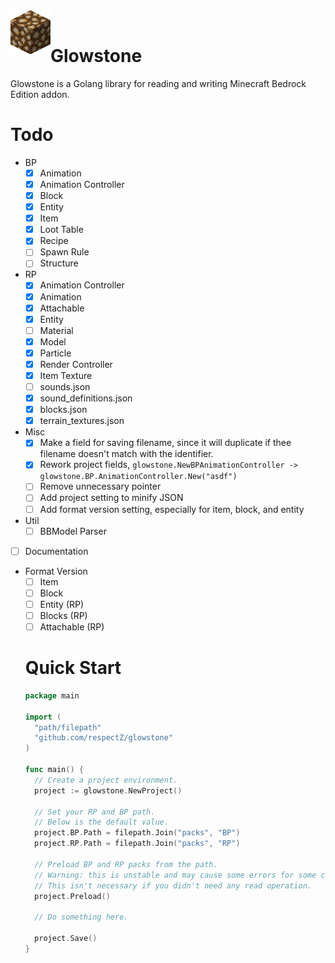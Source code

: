 <div>
  <img width="64" height="70" align="left" src="./glowstone.png" alt="Glowstone"/>
  <br>
  <h1>Glowstone</h1>
  <p>Glowstone is a Golang library for reading and writing Minecraft Bedrock Edition addon.</p>
</div>

# Todo
- BP
  - [x] Animation
  - [x] Animation Controller
  - [x] Block
  - [x] Entity
  - [x] Item
  - [x] Loot Table
  - [x] Recipe
  - [ ] Spawn Rule
  - [ ] Structure
- RP
  - [x] Animation Controller
  - [x] Animation
  - [x] Attachable
  - [x] Entity
  - [ ] Material
  - [x] Model
  - [x] Particle
  - [x] Render Controller
  - [x] Item Texture
  - [ ] sounds.json
  - [x] sound_definitions.json
  - [x] blocks.json
  - [x] terrain_textures.json

- Misc
  - [x] Make a field for saving filename, since it will duplicate if thee filename doesn't match with the identifier.
  - [x] Rework project fields, ```glowstone.NewBPAnimationController -> glowstone.BP.AnimationController.New("asdf")```
  - [ ] Remove unnecessary pointer
  - [ ] Add project setting to minify JSON
  - [ ] Add format version setting, especially for item, block, and entity

- Util
  - [ ] BBModel Parser 
- [ ] Documentation

- Format Version
  - [ ] Item
  - [ ] Block
  - [ ] Entity (RP)
  - [ ] Blocks (RP)
  - [ ] Attachable (RP)

  # Quick Start
  ```go
  package main

  import (
    "path/filepath"
    "github.com/respectZ/glowstone"
  )

  func main() {
    // Create a project environment.
    project := glowstone.NewProject()

    // Set your RP and BP path.
    // Below is the default value.
    project.BP.Path = filepath.Join("packs", "BP")
    project.RP.Path = filepath.Join("packs", "RP")

    // Preload BP and RP packs from the path.
    // Warning: this is unstable and may cause some errors for some compabilities.
    // This isn't necessary if you didn't need any read operation.
    project.Preload()

    // Do something here.

    project.Save()
  }
  ```